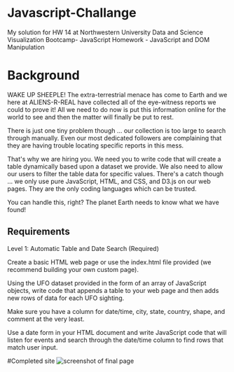 # Javascript-Challange
My solution for HW 14 at Northwestern University Data and Science Visualization Bootcamp- JavaScript Homework - JavaScript and DOM Manipulation

# Background
WAKE UP SHEEPLE! The extra-terrestrial menace has come to Earth and we here at ALIENS-R-REAL have collected all of the eye-witness reports we could to prove it! All we need to do now is put this information online for the world to see and then the matter will finally be put to rest.

There is just one tiny problem though ... our collection is too large to search through manually. Even our most dedicated followers are complaining that they are having trouble locating specific reports in this mess.

That's why we are hiring you. We need you to write code that will create a table dynamically based upon a dataset we provide. We also need to allow our users to filter the table data for specific values. There's a catch though ... we only use pure JavaScript, HTML, and CSS, and D3.js on our web pages. They are the only coding languages which can be trusted.

You can handle this, right? The planet Earth needs to know what we have found!

## Requirements
Level 1: Automatic Table and Date Search (Required)

Create a basic HTML web page or use the index.html file provided (we recommend building your own custom page).

Using the UFO dataset provided in the form of an array of JavaScript objects, write code that appends a table to your web page and then adds new rows of data for each UFO sighting.

Make sure you have a column for date/time, city, state, country, shape, and comment at the very least.

Use a date form in your HTML document and write JavaScript code that will listen for events and search through the date/time column to find rows that match user input.

#Completed site
![screenshot of final page](/assets/images/screenshot.png)
